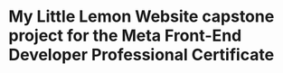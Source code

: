 # My Little Lemon Website capstone project for the Meta Front-End Developer Professional Certificate
